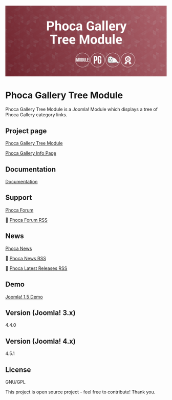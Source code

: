 



![Phoca Gallery Tree Module](https://github.com/PhocaCz/PhocaGalleryTreeModule/blob/master/mod_phocagallery_tree.png?raw=true)

# Phoca Gallery Tree Module



Phoca Gallery Tree Module is a Joomla! Module which displays a tree of Phoca Gallery category links.



## Project page

[Phoca Gallery Tree Module](https://www.phoca.cz/phocagallery-tree)

[Phoca Gallery Info Page](https://www.phoca.cz/project/phocagallery-joomla-gallery)



## Documentation

[Documentation](https://www.phoca.cz/documentation/category/5-phoca-gallery-tree-module)





## Support

[Phoca Forum](https://www.phoca.cz/forum)

:bell: [Phoca Forum RSS](https://www.phoca.cz/forum/app.php/feed)



## News

[Phoca News](https://www.phoca.cz/news)

:bell: [Phoca News RSS](https://www.phoca.cz/news?format=feed&type=rss)

:bell: [Phoca Latest Releases RSS](https://www.phoca.cz/download/feed/111?format=feed&type=rss)



## Demo

[Joomla! 1.5 Demo](https://www.phoca.cz/demo/)



## Version (Joomla! 3.x)

4.4.0

## Version (Joomla! 4.x)

4.5.1



## License

GNU/GPL



This project is open source project - feel free to contribute! Thank you.
